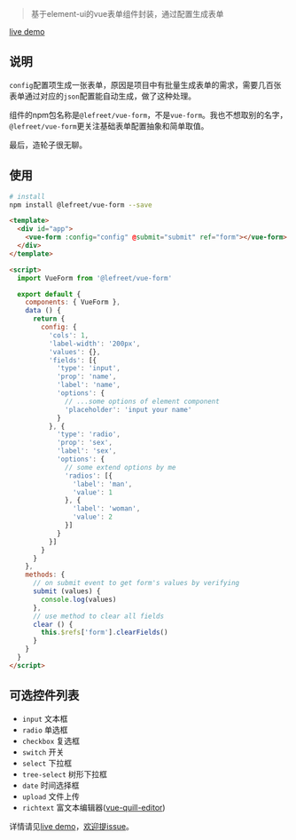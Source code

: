 > 基于element-ui的vue表单组件封装，通过配置生成表单

[live demo](https://lefreet.github.io/vue-form/)

## 说明

`config`配置项生成一张表单，原因是项目中有批量生成表单的需求，需要几百张表单通过对应的`json`配置能自动生成，做了这种处理。

组件的npm包名称是`@lefreet/vue-form`，不是`vue-form`。我也不想取别的名字，`@lefreet/vue-form`更关注基础表单配置抽象和简单取值。

最后，造轮子很无聊。

## 使用

```bash
# install
npm install @lefreet/vue-form --save
```

```html
<template>
  <div id="app">
    <vue-form :config="config" @submit="submit" ref="form"></vue-form>
  </div>
</template>

<script>
  import VueForm from '@lefreet/vue-form'

  export default {
    components: { VueForm },
    data () {
      return {
        config: {
          'cols': 1,
          'label-width': '200px',
          'values': {},
          'fields': [{
            'type': 'input',
            'prop': 'name',
            'label': 'name',
            'options': {
              // ...some options of element component
              'placeholder': 'input your name'
            }
          }, {
            'type': 'radio',
            'prop': 'sex',
            'label': 'sex',
            'options': {
              // some extend options by me
              'radios': [{
                'label': 'man',
                'value': 1  
              }, {
                'label': 'woman',
                'value': 2
              }]
            }
          }]
        }
      }
    },
    methods: {
      // on submit event to get form's values by verifying
      submit (values) {
        console.log(values)
      },
      // use method to clear all fields
      clear () {
        this.$refs['form'].clearFields()
      }
    }
  }
</script>
```

## 可选控件列表

* `input` 文本框
* `radio` 单选框
* `checkbox` 复选框
* `switch` 开关
* `select` 下拉框
* `tree-select` 树形下拉框
* `date` 时间选择框
* `upload` 文件上传
* `richtext` 富文本编辑器([vue-quill-editor](https://github.com/surmon-china/vue-quill-editor))

详情请见[live demo](https://lefreet.github.io/vue-form/)，[欢迎提issue](https://github.com/lefreet/vue-form/issues)。


